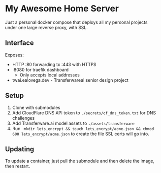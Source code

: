 # My Awesome Home Server

Just a personal docker compose that deploys all my personal projects
under one large reverse proxy, with SSL.

## Interface

Exposes:

- HTTP :80 forwarding to :443 with HTTPS
- :8080 for traefik dashboard
    - Only accepts local addresses
- twai.ealovega.dev - Transferwareai senior design project

## Setup

1. Clone with submodules
2. Add CloudFlare DNS API token to `./secrets/cf_dns_token.txt` for DNS challenges
3. Add Transferware.ai model assets to `./assets/transferware`
4. Run ``` mkdir lets_encrypt && touch lets_encrypt/acme.json && chmod 600 lets_encrypt/acme.json``` to create the file
   SSL certs will go into.

## Updating

To update a container, just pull the submodule and then delete the image, then restart.